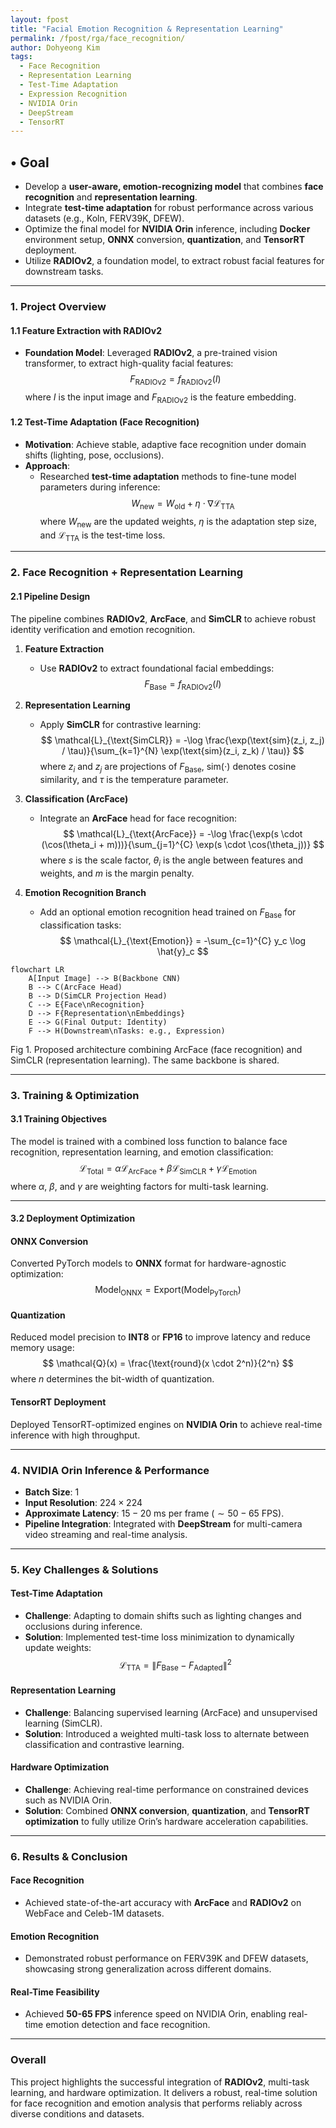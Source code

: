 ```yaml
---
layout: fpost
title: "Facial Emotion Recognition & Representation Learning"
permalink: /fpost/rga/face_recognition/
author: Dohyeong Kim
tags:   
  - Face Recognition
  - Representation Learning
  - Test-Time Adaptation
  - Expression Recognition
  - NVIDIA Orin
  - DeepStream
  - TensorRT
---
```


## • Goal
- Develop a **user-aware, emotion-recognizing model** that combines **face recognition** and **representation learning**.
- Integrate **test-time adaptation** for robust performance across various datasets (e.g., Koln, FERV39K, DFEW).
- Optimize the final model for **NVIDIA Orin** inference, including **Docker** environment setup, **ONNX** conversion, **quantization**, and **TensorRT** deployment.
- Utilize **RADIOv2**, a foundation model, to extract robust facial features for downstream tasks.

---

### 1. Project Overview

#### 1.1 Feature Extraction with RADIOv2
- **Foundation Model**: Leveraged **RADIOv2**, a pre-trained vision transformer, to extract high-quality facial features:
  $$
  F_{\text{RADIOv2}} = f_{\text{RADIOv2}}(I)
  $$
  where $I$ is the input image and $F_{\text{RADIOv2}}$ is the feature embedding.



#### 1.2 Test-Time Adaptation (Face Recognition)

- **Motivation**: Achieve stable, adaptive face recognition under domain shifts (lighting, pose, occlusions).
- **Approach**:  
  - Researched **test-time adaptation** methods to fine-tune model parameters during inference:
    $$
    W_{\text{new}} = W_{\text{old}} + \eta \cdot \nabla \mathcal{L}_{\text{TTA}}
    $$
    where $W_{\text{new}}$ are the updated weights, $\eta$ is the adaptation step size, and $\mathcal{L}_{\text{TTA}}$ is the test-time loss.

---

### 2. Face Recognition + Representation Learning

#### 2.1 Pipeline Design
The pipeline combines **RADIOv2**, **ArcFace**, and **SimCLR** to achieve robust identity verification and emotion recognition.

1. **Feature Extraction**  
   - Use **RADIOv2** to extract foundational facial embeddings:  
     $$
     F_{\text{Base}} = f_{\text{RADIOv2}}(I)
     $$

2. **Representation Learning**  
   - Apply **SimCLR** for contrastive learning:
     $$
     \mathcal{L}_{\text{SimCLR}} = -\log \frac{\exp(\text{sim}(z_i, z_j) / \tau)}{\sum_{k=1}^{N} \exp(\text{sim}(z_i, z_k) / \tau)}
     $$
     where $z_i$ and $z_j$ are projections of $F_{\text{Base}}$, $\text{sim}(\cdot)$ denotes cosine similarity, and $\tau$ is the temperature parameter.

3. **Classification (ArcFace)**  
   - Integrate an **ArcFace** head for face recognition:
     $$
     \mathcal{L}_{\text{ArcFace}} = -\log \frac{\exp(s \cdot (\cos(\theta_i + m)))}{\sum_{j=1}^{C} \exp(s \cdot \cos(\theta_j))}
     $$
     where $s$ is the scale factor, $\theta_i$ is the angle between features and weights, and $m$ is the margin penalty.

4. **Emotion Recognition Branch**  
   - Add an optional emotion recognition head trained on $F_{\text{Base}}$ for classification tasks:
     $$
     \mathcal{L}_{\text{Emotion}} = -\sum_{c=1}^{C} y_c \log \hat{y}_c
     $$


```mermaid
flowchart LR
    A[Input Image] --> B(Backbone CNN)
    B --> C(ArcFace Head)
    B --> D(SimCLR Projection Head)
    C --> E{Face\nRecognition}
    D --> F{Representation\nEmbeddings}
    E --> G(Final Output: Identity)
    F --> H(Downstream\nTasks: e.g., Expression)
```
Fig 1. Proposed architecture combining ArcFace (face recognition) and SimCLR (representation learning). The same backbone is shared.

---

### 3. Training & Optimization

#### 3.1 Training Objectives
The model is trained with a combined loss function to balance face recognition, representation learning, and emotion classification:
$$
\mathcal{L}_{\text{Total}} = \alpha \mathcal{L}_{\text{ArcFace}} + \beta \mathcal{L}_{\text{SimCLR}} + \gamma \mathcal{L}_{\text{Emotion}}
$$
where $\alpha$, $\beta$, and $\gamma$ are weighting factors for multi-task learning.

---


#### 3.2 Deployment Optimization

#### **ONNX Conversion**
Converted PyTorch models to **ONNX** format for hardware-agnostic optimization:
$$
\text{Model}_{\text{ONNX}} = \text{Export}(\text{Model}_{\text{PyTorch}})
$$

#### **Quantization**
Reduced model precision to **INT8** or **FP16** to improve latency and reduce memory usage:
$$
\mathcal{Q}(x) = \frac{\text{round}(x \cdot 2^n)}{2^n}
$$
where $n$ determines the bit-width of quantization.

#### **TensorRT Deployment**
Deployed TensorRT-optimized engines on **NVIDIA Orin** to achieve real-time inference with high throughput.

---

### 4. NVIDIA Orin Inference & Performance

- **Batch Size**: 1  
- **Input Resolution**: $224 \times 224$  
- **Approximate Latency**: $15-20$ ms per frame ($\sim 50-65$ FPS).  
- **Pipeline Integration**: Integrated with **DeepStream** for multi-camera video streaming and real-time analysis.

---

### 5. Key Challenges & Solutions

#### **Test-Time Adaptation**
- **Challenge**: Adapting to domain shifts such as lighting changes and occlusions during inference.  
- **Solution**: Implemented test-time loss minimization to dynamically update weights:
  $$
  \mathcal{L}_{\text{TTA}} = \| F_{\text{Base}} - F_{\text{Adapted}} \|^2
  $$

#### **Representation Learning**
- **Challenge**: Balancing supervised learning (ArcFace) and unsupervised learning (SimCLR).  
- **Solution**: Introduced a weighted multi-task loss to alternate between classification and contrastive learning.

#### **Hardware Optimization**
- **Challenge**: Achieving real-time performance on constrained devices such as NVIDIA Orin.  
- **Solution**: Combined **ONNX conversion**, **quantization**, and **TensorRT optimization** to fully utilize Orin’s hardware acceleration capabilities.

---

### 6. Results & Conclusion

#### **Face Recognition**
- Achieved state-of-the-art accuracy with **ArcFace** and **RADIOv2** on WebFace and Celeb-1M datasets.

#### **Emotion Recognition**
- Demonstrated robust performance on FERV39K and DFEW datasets, showcasing strong generalization across different domains.

#### **Real-Time Feasibility**
- Achieved **50-65 FPS** inference speed on NVIDIA Orin, enabling real-time emotion detection and face recognition.

---

### **Overall**
This project highlights the successful integration of **RADIOv2**, multi-task learning, and hardware optimization. It delivers a robust, real-time solution for face recognition and emotion analysis that performs reliably across diverse conditions and datasets.
